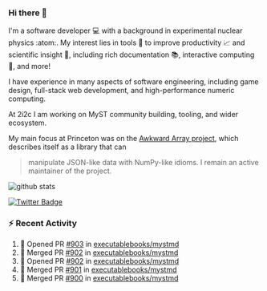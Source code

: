 ### Hi there 👋 

I'm a software developer 💻 with a background in experimental nuclear physics :atom:. My interest lies in tools :wrench: to improve productivity :chart_with_upwards_trend: and scientific insight :telescope:, including rich documentation 📚, interactive computing 🧮, and more! 

I have experience in many aspects of software engineering, including game design, full-stack web development, and high-performance numeric computing. 

At 2i2c I am working on MyST community building, tooling, and wider ecosystem. 

My main focus at Princeton was on the [Awkward Array project](awkward-array.org/), which describes itself as a library that can 
> manipulate JSON-like data with NumPy-like idioms. I remain an active maintainer of the project. 

![github stats](https://github-readme-stats.vercel.app/api?username=agoose77&show_icons=true&hide_rank=true&hide_title=true&bg_color=30,e76445,904e95&text_color=efe3ec&icon_color=efe3ec)
<!--
**agoose77/agoose77** is a ✨ _special_ ✨ repository because its `README.md` (this file) appears on your GitHub profile.

Here are some ideas to get you started:

- 🔭 I’m currently working on ...
- 🌱 I’m currently learning ...
- 👯 I’m looking to collaborate on ...
- 🤔 I’m looking for help with ...
- 💬 Ask me about ...
- 📫 How to reach me: ...
- 😄 Pronouns: ...
- ⚡ Fun fact: ...
-->

[![Twitter Badge](https://img.shields.io/twitter/follow/agoose77?style=flat-square&logo=Twitter&logoColor=white&color=cornflowerblue)](https://twitter.com/agoose77)

### :zap: Recent Activity

<!--START_SECTION:activity-->
1. 💪 Opened PR [#903](https://github.com/executablebooks/mystmd/pull/903) in [executablebooks/mystmd](https://github.com/executablebooks/mystmd)
2. 🎉 Merged PR [#902](https://github.com/executablebooks/mystmd/pull/902) in [executablebooks/mystmd](https://github.com/executablebooks/mystmd)
3. 💪 Opened PR [#902](https://github.com/executablebooks/mystmd/pull/902) in [executablebooks/mystmd](https://github.com/executablebooks/mystmd)
4. 🎉 Merged PR [#901](https://github.com/executablebooks/mystmd/pull/901) in [executablebooks/mystmd](https://github.com/executablebooks/mystmd)
5. 🎉 Merged PR [#900](https://github.com/executablebooks/mystmd/pull/900) in [executablebooks/mystmd](https://github.com/executablebooks/mystmd)
<!--END_SECTION:activity-->
